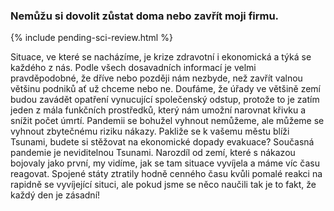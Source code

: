 ### Nemůžu si dovolit zůstat doma nebo zavřít moji firmu.

{% include pending-sci-review.html %}

Situace, ve které se nacházíme, je krize zdravotní i ekonomická a týká se každého z nás. Podle všech dosavadních informací je velmi pravděpodobné, že dříve nebo později nám nezbyde, než zavřít valnou většinu podniků ať už chceme nebo ne. Doufáme, že úřady ve většině zemí budou zavádět opatření vynucující společenský odstup, protože to je zatím jeden z mála funkčních prostředků, který nám umožní narovnat křivku a snížit počet úmrtí. Pandemii se bohužel vyhnout nemůžeme, ale můžeme se vyhnout zbytečnému riziku nákazy. Pakliže se k vašemu městu blíži Tsunami, budete si stěžovat na ekonomické dopady evakuace? Současná pandemie je neviditelnou Tsunami. Narozdíl od zemí, které s nákazou bojovaly jako první, my vidíme, jak se tam situace vyvíjela a máme víc času reagovat. Spojené státy ztratily hodně cenného času kvůli pomalé reakci na rapidně se vyvíjející situci, ale pokud jsme se něco naučili tak je to fakt, že každý den je zásadní!
